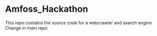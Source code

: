 # Amfoss_Hackathon
This repo contains the source code for a webcrawler and search engine
Change in main repo
